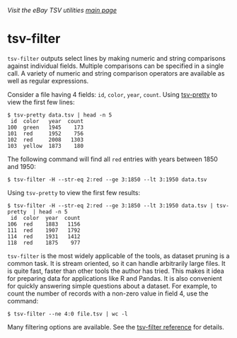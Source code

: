 _Visit the eBay TSV utilities [main page](../README.md)_

# tsv-filter

`tsv-filter` outputs select lines by making numeric and string comparisons against individual fields. Multiple comparisons can be specified in a single call. A variety of numeric and string comparison operators are available as well as regular expressions.

Consider a file having 4 fields: `id`, `color`, `year`, `count`. Using [tsv-pretty](../docs/ToolReference.md#tsv-pretty-reference) to view the first few lines:
```
$ tsv-pretty data.tsv | head -n 5
 id  color   year  count
100  green   1945    173
101  red     1952    756
102  red     2008   1303
103  yellow  1873    180
```

The following command will find all `red` entries with years between 1850 and 1950:

```
$ tsv-filter -H --str-eq 2:red --ge 3:1850 --lt 3:1950 data.tsv
```

Using `tsv-pretty` to view the first few results:
```
$ tsv-filter -H --str-eq 2:red --ge 3:1850 --lt 3:1950 data.tsv | tsv-pretty  | head -n 5
 id  color  year  count
106  red    1883   1156
111  red    1907   1792
114  red    1931   1412
118  red    1875    977
```

`tsv-filter` is the most widely applicable of the tools, as dataset pruning is a common task. It is stream oriented, so it can handle arbitrarily large files. It is quite fast, faster than other tools the author has tried. This makes it idea for preparing data for applications like R and Pandas. It is also convenient for quickly answering simple questions about a dataset. For example, to count the number of records with a non-zero value in field 4, use the command:
```
$ tsv-filter --ne 4:0 file.tsv | wc -l
```

Many filtering options are available. See the [tsv-filter reference](../docs/ToolReference.md#tsv-filter-reference) for details.
